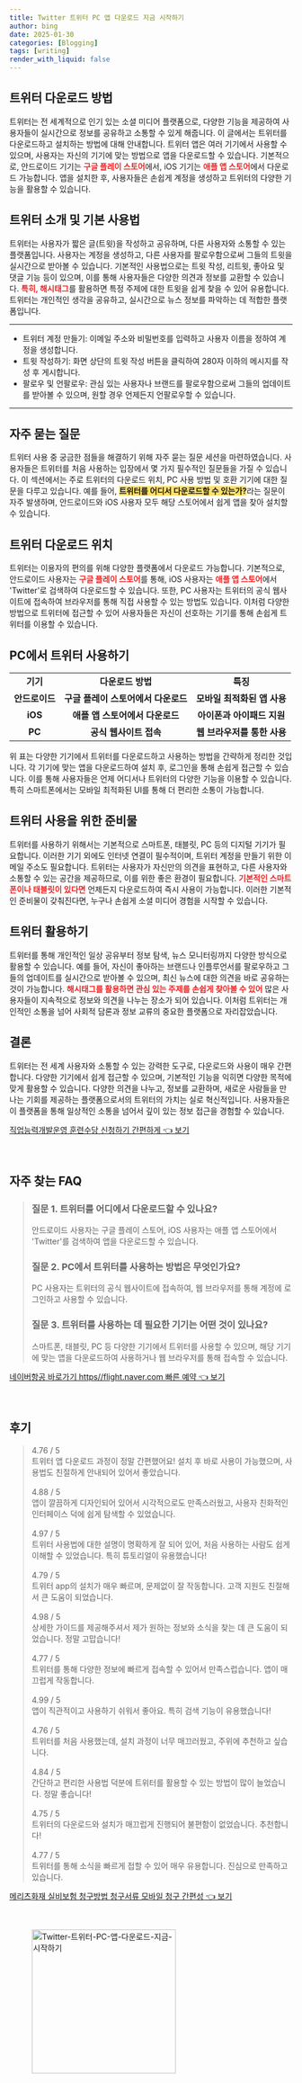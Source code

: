 ```yaml
---
title: Twitter 트위터 PC 앱 다운로드 지금 시작하기
author: bing
date: 2025-01-30
categories: [Blogging]
tags: [writing]
render_with_liquid: false
---
```



<h2 id='트위터_다운로드_방법'>트위터 다운로드 방법</h2>

<p>트위터는 전 세계적으로 인기 있는 소셜 미디어 플랫폼으로, 다양한 기능을 제공하여 사용자들이 실시간으로 정보를 공유하고 소통할 수 있게 해줍니다. 이 글에서는 트위터를 다운로드하고 설치하는 방법에 대해 안내합니다. 트위터 앱은 여러 기기에서 사용할 수 있으며, 사용자는 자신의 기기에 맞는 방법으로 앱을 다운로드할 수 있습니다. 기본적으로, 안드로이드 기기는 <b><span style="color: #ee2323;">구글 플레이 스토어</span></b>에서, iOS 기기는 <b><span style="color: #ee2323;">애플 앱 스토어</span></b>에서 다운로드 가능합니다. 앱을 설치한 후, 사용자들은 손쉽게 계정을 생성하고 트위터의 다양한 기능을 활용할 수 있습니다.</p>

<h2 id='트위터_소개_및_기본_사용법'>트위터 소개 및 기본 사용법</h2>

<p>트위터는 사용자가 짧은 글(트윗)을 작성하고 공유하며, 다른 사용자와 소통할 수 있는 플랫폼입니다. 사용자는 계정을 생성하고, 다른 사용자를 팔로우함으로써 그들의 트윗을 실시간으로 받아볼 수 있습니다. 기본적인 사용법으로는 트윗 작성, 리트윗, 좋아요 및 댓글 기능 등이 있으며, 이를 통해 사용자들은 다양한 의견과 정보를 교환할 수 있습니다. <b><span style="color: #ee2323;">특히, 해시태그</span></b>를 활용하면 특정 주제에 대한 트윗을 쉽게 찾을 수 있어 유용합니다. 트위터는 개인적인 생각을 공유하고, 실시간으로 뉴스 정보를 파악하는 데 적합한 플랫폼입니다.</p>

<hr />

<ul>
    <li>트위터 계정 만들기: 이메일 주소와 비밀번호를 입력하고 사용자 이름을 정하여 계정을 생성합니다.</li>
    <li>트윗 작성하기: 화면 상단의 트윗 작성 버튼을 클릭하여 280자 이하의 메시지를 작성 후 게시합니다.</li>
    <li>팔로우 및 언팔로우: 관심 있는 사용자나 브랜드를 팔로우함으로써 그들의 업데이트를 받아볼 수 있으며, 원할 경우 언제든지 언팔로우할 수 있습니다.</li>
</ul>

<hr />

<h2 id='자주_묻는_질문'>자주 묻는 질문</h2>

<p>트위터 사용 중 궁금한 점들을 해결하기 위해 자주 묻는 질문 세션을 마련하였습니다. 사용자들은 트위터를 처음 사용하는 입장에서 몇 가지 필수적인 질문들을 가질 수 있습니다. 이 섹션에서는 주로 트위터의 다운로드 위치, PC 사용 방법 및 호환 기기에 대한 질문을 다루고 있습니다. 예를 들어, <b><span style="background-color: #ffe066;">트위터를 어디서 다운로드할 수 있는가?</span></b>라는 질문이 자주 발생하며, 안드로이드와 iOS 사용자 모두 해당 스토어에서 쉽게 앱을 찾아 설치할 수 있습니다.</p>

<h2 id='트위터_다운로드_위치'>트위터 다운로드 위치</h2>

<p>트위터는 이용자의 편의를 위해 다양한 플랫폼에서 다운로드 가능합니다. 기본적으로, 안드로이드 사용자는 <b><span style="color: #ee2323;">구글 플레이 스토어</span></b>를 통해, iOS 사용자는 <b><span style="color: #ee2323;">애플 앱 스토어</span></b>에서 'Twitter'로 검색하여 다운로드할 수 있습니다. 또한, PC 사용자는 트위터의 공식 웹사이트에 접속하여 브라우저를 통해 직접 사용할 수 있는 방법도 있습니다. 이처럼 다양한 방법으로 트위터에 접근할 수 있어 사용자들은 자신이 선호하는 기기를 통해 손쉽게 트위터를 이용할 수 있습니다.</p>

<h2 id='PC에서_트위터_사용하기'>PC에서 트위터 사용하기</h2>

<table>
    <tr>
        <td style="text-align: center; height: 17px;"><b>기기</b></td>
        <td style="text-align: center; height: 17px;"><b>다운로드 방법</b></td>
        <td style="text-align: center; height: 17px;"><b>특징</b></td>
    </tr>
    <tr>
        <td style="text-align: center; height: 17px;"><b>안드로이드</b></td>
        <td style="text-align: center; height: 17px;"><b>구글 플레이 스토어에서 다운로드</b></td>
        <td style="text-align: center; height: 17px;"><b>모바일 최적화된 앱 사용</b></td>
    </tr>
    <tr>
        <td style="text-align: center; height: 17px;"><b>iOS</b></td>
        <td style="text-align: center; height: 17px;"><b>애플 앱 스토어에서 다운로드</b></td>
        <td style="text-align: center; height: 17px;"><b>아이폰과 아이패드 지원</b></td>
    </tr>
    <tr>
        <td style="text-align: center; height: 17px;"><b>PC</b></td>
        <td style="text-align: center; height: 17px;"><b>공식 웹사이트 접속</b></td>
        <td style="text-align: center; height: 17px;"><b>웹 브라우저를 통한 사용</b></td>
    </tr>
</table>

<p>위 표는 다양한 기기에서 트위터를 다운로드하고 사용하는 방법을 간략하게 정리한 것입니다. 각 기기에 맞는 앱을 다운로드하여 설치 후, 로그인을 통해 손쉽게 접근할 수 있습니다. 이를 통해 사용자들은 언제 어디서나 트위터의 다양한 기능을 이용할 수 있습니다. 특히 스마트폰에서는 모바일 최적화된 UI를 통해 더 편리한 소통이 가능합니다.</p>

<h2 id='트위터_사용을_위한_준비물'>트위터 사용을 위한 준비물</h2>

<p>트위터를 사용하기 위해서는 기본적으로 스마트폰, 태블릿, PC 등의 디지털 기기가 필요합니다. 이러한 기기 외에도 인터넷 연결이 필수적이며, 트위터 계정을 만들기 위한 이메일 주소도 필요합니다. 트위터는 사용자가 자신만의 의견을 표현하고, 다른 사용자와 소통할 수 있는 공간을 제공하므로, 이를 위한 좋은 환경이 필요합니다. <b><span style="color: #ee2323;">기본적인 스마트폰이나 태블릿이 있다면</span></b> 언제든지 다운로드하여 즉시 사용이 가능합니다. 이러한 기본적인 준비물이 갖춰진다면, 누구나 손쉽게 소셜 미디어 경험을 시작할 수 있습니다.</p>

<h2 id='트위터_활용하기'>트위터 활용하기</h2>

<p>트위터를 통해 개인적인 일상 공유부터 정보 탐색, 뉴스 모니터링까지 다양한 방식으로 활용할 수 있습니다. 예를 들어, 자신이 좋아하는 브랜드나 인플루언서를 팔로우하고 그들의 업데이트를 실시간으로 받아볼 수 있으며, 최신 뉴스에 대한 의견을 바로 공유하는 것이 가능합니다. <b><span style="color: #ee2323;">해시태그를 활용하면 관심 있는 주제를 손쉽게 찾아볼 수 있어</span></b> 많은 사용자들이 지속적으로 정보와 의견을 나누는 장소가 되어 있습니다. 이처럼 트위터는 개인적인 소통을 넘어 사회적 담론과 정보 교류의 중요한 플랫폼으로 자리잡았습니다.</p>

<h2 id='결론'>결론</h2>

<p>트위터는 전 세계 사용자와 소통할 수 있는 강력한 도구로, 다운로드와 사용이 매우 간편합니다. 다양한 기기에서 쉽게 접근할 수 있으며, 기본적인 기능을 익히면 다양한 목적에 맞게 활용할 수 있습니다. 다양한 의견을 나누고, 정보를 교환하며, 새로운 사람들을 만나는 기회를 제공하는 플랫폼으로서의 트위터의 가치는 실로 혁신적입니다. 사용자들은 이 플랫폼을 통해 일상적인 소통을 넘어서 깊이 있는 정보 접근을 경험할 수 있습니다.</p>


<p><a class="click-button" title="직업능력개발운영 훈련수당 신청하기 간편하게" href="https://adkhouse.github.io/posts/%EC%A7%81%EC%97%85%EB%8A%A5%EB%A0%A5%EA%B0%9C%EB%B0%9C%EC%9A%B4%EC%98%81-%ED%9B%88%EB%A0%A8%EC%88%98%EB%8B%B9-%EC%8B%A0%EC%B2%AD%ED%95%98%EA%B8%B0-%EA%B0%84%ED%8E%B8%ED%95%98%EA%B2%8C/" rel="dofollow">직업능력개발운영 훈련수당 신청하기 간편하게 👈 보기</a></p><br>
<h2 id='자주_찾는_FAQ'>자주 찾는 FAQ</h2>
<div itemscope="" itemtype="https://schema.org/FAQPage"> 
<blockquote> 
<div itemscope="" itemprop="mainEntity" itemtype="https://schema.org/Question"> 
<h3 itemprop="name">질문 1. 트위터를 어디에서 다운로드할 수 있나요?</h3> 
<div itemscope="" itemprop="acceptedAnswer" itemtype="https://schema.org/Answer"> 
<span itemprop="text"> 
<p>안드로이드 사용자는 구글 플레이 스토어, iOS 사용자는 애플 앱 스토어에서 'Twitter'를 검색하여 앱을 다운로드할 수 있습니다.</p> 
</span> 
</div> 
</div> 

<div itemscope="" itemprop="mainEntity" itemtype="https://schema.org/Question"> 
<h3 itemprop="name">질문 2. PC에서 트위터를 사용하는 방법은 무엇인가요?</h3> 
<div itemscope="" itemprop="acceptedAnswer" itemtype="https://schema.org/Answer"> 
<span itemprop="text"> 
<p>PC 사용자는 트위터의 공식 웹사이트에 접속하여, 웹 브라우저를 통해 계정에 로그인하고 사용할 수 있습니다.</p> 
</span> 
</div> 
</div> 

<div itemscope="" itemprop="mainEntity" itemtype="https://schema.org/Question"> 
<h3 itemprop="name">질문 3. 트위터를 사용하는 데 필요한 기기는 어떤 것이 있나요?</h3> 
<div itemscope="" itemprop="acceptedAnswer" itemtype="https://schema.org/Answer"> 
<span itemprop="text"> 
<p>스마트폰, 태블릿, PC 등 다양한 기기에서 트위터를 사용할 수 있으며, 해당 기기에 맞는 앱을 다운로드하여 사용하거나 웹 브라우저를 통해 접속할 수 있습니다.</p> 
</span> 
</div> 
</div> 
</blockquote> 
</div>
<p><a class="click-button" title="네이버항공 바로가기 https//flight.naver.com 빠른 예약" href="https://adkhouse.github.io/posts/%EB%84%A4%EC%9D%B4%EB%B2%84%ED%95%AD%EA%B3%B5-%EB%B0%94%EB%A1%9C%EA%B0%80%EA%B8%B0-httpsflight.naver.com-%EB%B9%A0%EB%A5%B8-%EC%98%88%EC%95%BD/" rel="dofollow">네이버항공 바로가기 https//flight.naver.com 빠른 예약 👈 보기</a></p><br>
<h2 id='후기'>후기</h2>
<div itemscope itemtype="https://schema.org/Product">
  <blockquote>
  <div itemprop="review" itemscope itemtype="https://schema.org/Review">
      <div itemprop="reviewRating" itemscope itemtype="https://schema.org/Rating"> <span itemprop="ratingValue">4.76</span> / <span itemprop="bestRating">5</span> </div>
      <span itemprop="reviewBody">트위터 앱 다운로드 과정이 정말 간편했어요! 설치 후 바로 사용이 가능했으며, 사용법도 친절하게 안내되어 있어서 좋았습니다.</span>
  </div>
  <br>
  <div itemprop="review" itemscope itemtype="https://schema.org/Review">
      <div itemprop="reviewRating" itemscope itemtype="https://schema.org/Rating"> <span itemprop="ratingValue">4.88</span> / <span itemprop="bestRating">5</span> </div>
      <span itemprop="reviewBody">앱이 깔끔하게 디자인되어 있어서 시각적으로도 만족스러웠고, 사용자 친화적인 인터페이스 덕에 쉽게 탐색할 수 있었습니다.</span>
  </div>
  <br>
  <div itemprop="review" itemscope itemtype="https://schema.org/Review">
      <div itemprop="reviewRating" itemscope itemtype="https://schema.org/Rating"> <span itemprop="ratingValue">4.97</span> / <span itemprop="bestRating">5</span> </div>
      <span itemprop="reviewBody">트위터 사용법에 대한 설명이 명확하게 잘 되어 있어, 처음 사용하는 사람도 쉽게 이해할 수 있었습니다. 특히 튜토리얼이 유용했습니다!</span>
  </div>
  <br>
  <div itemprop="review" itemscope itemtype="https://schema.org/Review">
      <div itemprop="reviewRating" itemscope itemtype="https://schema.org/Rating"> <span itemprop="ratingValue">4.79</span> / <span itemprop="bestRating">5</span> </div>
      <span itemprop="reviewBody">트위터 app의 설치가 매우 빠르며, 문제없이 잘 작동합니다. 고객 지원도 친절해서 큰 도움이 되었습니다.</span>
  </div>
  <br>
  <div itemprop="review" itemscope itemtype="https://schema.org/Review">
      <div itemprop="reviewRating" itemscope itemtype="https://schema.org/Rating"> <span itemprop="ratingValue">4.98</span> / <span itemprop="bestRating">5</span> </div>
      <span itemprop="reviewBody">상세한 가이드를 제공해주셔서 제가 원하는 정보와 소식을 찾는 데 큰 도움이 되었습니다. 정말 고맙습니다!</span>
  </div>
  <br>
  <div itemprop="review" itemscope itemtype="https://schema.org/Review">
      <div itemprop="reviewRating" itemscope itemtype="https://schema.org/Rating"> <span itemprop="ratingValue">4.77</span> / <span itemprop="bestRating">5</span> </div>
      <span itemprop="reviewBody">트위터를 통해 다양한 정보에 빠르게 접속할 수 있어서 만족스럽습니다. 앱이 매끄럽게 작동합니다.</span>
  </div>
  <br>
  <div itemprop="review" itemscope itemtype="https://schema.org/Review">
      <div itemprop="reviewRating" itemscope itemtype="https://schema.org/Rating"> <span itemprop="ratingValue">4.99</span> / <span itemprop="bestRating">5</span> </div>
      <span itemprop="reviewBody">앱이 직관적이고 사용하기 쉬워서 좋아요. 특히 검색 기능이 유용했습니다!</span>
  </div>
  <br>
  <div itemprop="review" itemscope itemtype="https://schema.org/Review">
      <div itemprop="reviewRating" itemscope itemtype="https://schema.org/Rating"> <span itemprop="ratingValue">4.76</span> / <span itemprop="bestRating">5</span> </div>
      <span itemprop="reviewBody">트위터를 처음 사용했는데, 설치 과정이 너무 매끄러웠고, 주위에 추천하고 싶습니다.</span>
  </div>
  <br>
  <div itemprop="review" itemscope itemtype="https://schema.org/Review">
      <div itemprop="reviewRating" itemscope itemtype="https://schema.org/Rating"> <span itemprop="ratingValue">4.84</span> / <span itemprop="bestRating">5</span> </div>
      <span itemprop="reviewBody">간단하고 편리한 사용법 덕분에 트위터를 활용할 수 있는 방법이 많이 늘었습니다. 정말 좋습니다!</span>
  </div>
  <br>
  <div itemprop="review" itemscope itemtype="https://schema.org/Review">
      <div itemprop="reviewRating" itemscope itemtype="https://schema.org/Rating"> <span itemprop="ratingValue">4.75</span> / <span itemprop="bestRating">5</span> </div>
      <span itemprop="reviewBody">트위터의 다운로드와 설치가 매끄럽게 진행되어 불편함이 없었습니다. 추천합니다!</span>
  </div>
  <br>
  <div itemprop="review" itemscope itemtype="https://schema.org/Review">
      <div itemprop="reviewRating" itemscope itemtype="https://schema.org/Rating"> <span itemprop="ratingValue">4.77</span> / <span itemprop="bestRating">5</span> </div>
      <span itemprop="reviewBody">트위터를 통해 소식을 빠르게 접할 수 있어 매우 유용합니다. 진심으로 만족하고 있습니다.</span>
  </div>
  </blockquote>
</div>
<p><a class="click-button" title="메리츠화재 실비보험 청구방법 청구서류 모바일 청구 간편성" href="https://adkhouse.github.io/posts/%EB%A9%94%EB%A6%AC%EC%B8%A0%ED%99%94%EC%9E%AC-%EC%8B%A4%EB%B9%84%EB%B3%B4%ED%97%98-%EC%B2%AD%EA%B5%AC%EB%B0%A9%EB%B2%95-%EC%B2%AD%EA%B5%AC%EC%84%9C%EB%A5%98-%EB%AA%A8%EB%B0%94%EC%9D%BC-%EC%B2%AD%EA%B5%AC-%EA%B0%84%ED%8E%B8%EC%84%B1/" rel="dofollow">메리츠화재 실비보험 청구방법 청구서류 모바일 청구 간편성 👈 보기</a></p><br>
<figure class="image"><img src="https://adkhouse.github.io/assets/img/thumbnail/Twitter-트위터-PC-앱-다운로드-지금-시작하기.webp" alt="Twitter-트위터-PC-앱-다운로드-지금-시작하기" width="256" height="256"></figure>